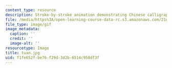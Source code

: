 ```yaml
---
content_type: resource
description: Stroke-by-stroke animation demonstrating Chinese calligraphy.
file: /media/https%3A/open-learning-course-data-rc.s3.amazonaws.com/21g-103-chinese-iii-regular-fall-2003/f1fe652fbe76f29d3d2b6514c950df3f_tuan.jpg
file_type: image/gif
image_metadata:
  caption: ''
  credit: ''
  image-alt: ''
resourcetype: Image
title: tuan.jpg
uid: f1fe652f-be76-f29d-3d2b-6514c950df3f
---
```


